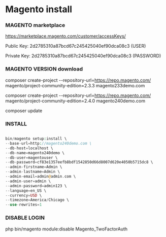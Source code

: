 # Magento install

### MAGENTO marketplace

https://marketplace.magento.com/customer/accessKeys/

Public Key: 2d2785310a87bcd67c245425040ef90dca08c3 (USER)

Private Key: 2d2785310a87bcd67c245425040ef90dca08c3 (PASSWORD)

### MAGENTO VERSION download

composer create-project --repository-url=https://repo.magento.com/ magento/project-community-edition=2.3.3 magento233demo.com

composer create-project --repository-url=https://repo.magento.com/ magento/project-community-edition=2.4.0 magento240demo.com

composer update

### INSTALL

```php

bin/magento setup:install \
--base-url=http://magento240demo.com \
--db-host=localhost \
--db-name=magento240demo \
--db-user=magentouser \
--db-password=cf83e1357eefb8bdf1542850d66d8007d620e4050b5715dc8 \
--admin-firstname=Admin \
--admin-lastname=Admin \
--admin-email=admin@admin.com \
--admin-user=admin \
--admin-password=admin123 \
--language=en_US \
--currency=USD \
--timezone=America/Chicago \
--use-rewrites=1

```

### DISABLE LOGIN

php bin/magento module:disable Magento_TwoFactorAuth